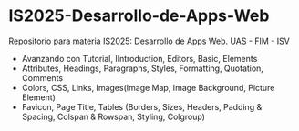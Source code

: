# IS2025-Desarrollo-de-Apps-Web
Repositorio para materia IS2025: Desarrollo de Apps Web. UAS - FIM - ISV
- Avanzando con Tutorial, IIntroduction, Editors, Basic, Elements
- Attributes, Headings, Paragraphs, Styles, Formatting, Quotation, Comments
- Colors, CSS, Links, Images(Image Map, Image Background, Picture Element)
- Favicon, Page Title, Tables (Borders, Sizes, Headers, Padding & Spacing, Colspan & Rowspan, Styling, Colgroup)